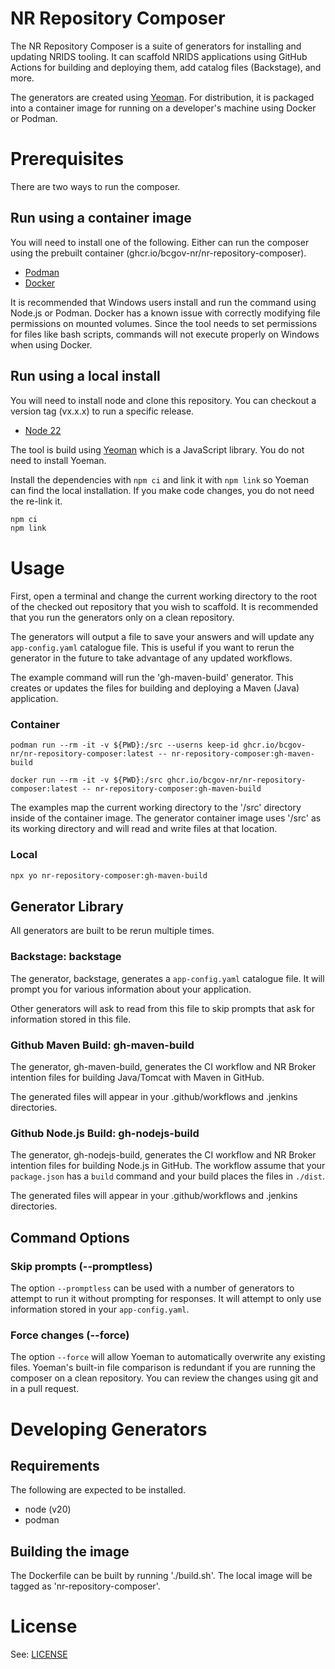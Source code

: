 # NR Repository Composer

The NR Repository Composer is a suite of generators for installing and updating NRIDS tooling. It can scaffold NRIDS applications using GitHub Actions for building and deploying them, add catalog files (Backstage), and more.

The generators are created using [Yeoman](http://yeoman.io). For distribution, it is packaged into a container image for running on a developer's machine using Docker or Podman.

# Prerequisites

There are two ways to run the composer.

## Run using a container image

You will need to install one of the following. Either can run the composer using the prebuilt container (ghcr.io/bcgov-nr/nr-repository-composer).

* [Podman](https://podman.io)
* [Docker](https://www.docker.com)

It is recommended that Windows users install and run the command using Node.js or Podman. Docker has a known issue with correctly modifying file permissions on mounted volumes. Since the tool needs to set permissions for files like bash scripts, commands will not execute properly on Windows when using Docker.

## Run using a local install

You will need to install node and clone this repository. You can checkout a version tag (vx.x.x) to run a specific release.

* [Node 22](https://nodejs.org/en)

The tool is build using [Yeoman](http://yeoman.io) which is a JavaScript library. You do not need to install Yoeman.

Install the dependencies with `npm ci` and link it with `npm link` so Yoeman can find the local installation. If you make code changes, you do not need the re-link it.

```bash
npm ci
npm link
```

# Usage

First, open a terminal and change the current working directory to the root of the checked out repository that you wish to scaffold. It is recommended that you run the generators only on a clean repository.

The generators will output a file to save your answers and will update any `app-config.yaml` catalogue file. This is useful if you want to rerun the generator in the future to take advantage of any updated workflows.

The example command will run the 'gh-maven-build' generator. This creates or updates the files for building and deploying a Maven (Java) application.

### Container

```
podman run --rm -it -v ${PWD}:/src --userns keep-id ghcr.io/bcgov-nr/nr-repository-composer:latest -- nr-repository-composer:gh-maven-build
```
```
docker run --rm -it -v ${PWD}:/src ghcr.io/bcgov-nr/nr-repository-composer:latest -- nr-repository-composer:gh-maven-build
```

The examples map the current working directory to the '/src' directory inside of the container image. The generator container image uses '/src' as its working directory and will read and write files at that location.

### Local

```bash
npx yo nr-repository-composer:gh-maven-build
```

## Generator Library

All generators are built to be rerun multiple times.

### Backstage: backstage

The generator, backstage, generates a `app-config.yaml` catalogue file. It will prompt you for various information about your application.

Other generators will ask to read from this file to skip prompts that ask for information stored in this file.

### Github Maven Build: gh-maven-build

The generator, gh-maven-build, generates the CI workflow and NR Broker intention files for building Java/Tomcat with Maven in GitHub.

The generated files will appear in your .github/workflows and .jenkins directories.

### Github Node.js Build: gh-nodejs-build

The generator, gh-nodejs-build, generates the CI workflow and NR Broker intention files for building Node.js in GitHub. The workflow assume that your `package.json` has a `build` command and your build places the files in `./dist`.

The generated files will appear in your .github/workflows and .jenkins directories.

## Command Options

### Skip prompts (--promptless)

The option `--promptless` can be used with a number of generators to attempt to run it without prompting for responses. It will attempt to only use information stored in your `app-config.yaml`.

### Force changes (--force)

The option `--force` will allow Yoeman to automatically overwrite any existing files. Yoeman's built-in file comparison is redundant if you are running the composer on a clean repository. You can review the changes using git and in a pull request.

# Developing Generators

## Requirements

The following are expected to be installed.

* node (v20)
* podman

## Building the image

The Dockerfile can be built by running './build.sh'. The local image will be tagged as 'nr-repository-composer'.

# License

See: [LICENSE](./LICENSE)
